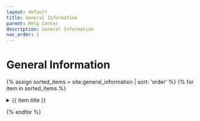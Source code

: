 ```yaml
---
layout: default
title: General Information
parent: Help Center
description: General Information
nav_order: 1
---
```


# General Information

{% assign sorted_items = site.general_information | sort: 'order' %}
{% for item in sorted_items %}

<details>
    <summary><span class="accordion-title">{{ item.title }}</span></summary>
    {{item.content}}
    <a href="{{ item.url }}"><i>Share</i>></a>
</details>

{% endfor %}
